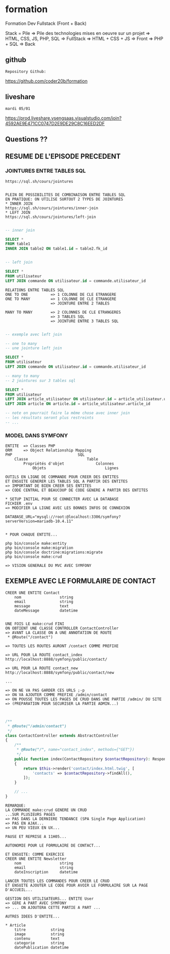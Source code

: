 # formation

Formation Dev Fullstack (Front + Back)

Stack = Pile
=> Pile des technologies mises en oeuvre sur un projet
=> HTML, CSS, JS, PHP, SQL  => FullStack
=> HTML + CSS + JS          => Front
=> PHP + SQL                => Back

## github

    Repository Github:

https://github.com/coder20b/formation

## liveshare

    mardi 05/01
    
https://prod.liveshare.vsengsaas.visualstudio.com/join?4592AE9E471CC0747D2E9DE29C8C16EED2DF

## Questions ??

## RESUME DE L'EPISODE PRECEDENT

### JOINTURES ENTRE TABLES SQL

    https://sql.sh/cours/jointures


    PLEIN DE POSSIBILITES DE COMBINAISON ENTRE TABLES SQL
    EN PRATIQUE: ON UTILISE SURTOUT 2 TYPES DE JOINTURES
    * INNER JOIN
    https://sql.sh/cours/jointures/inner-join
    * LEFT JOIN
    https://sql.sh/cours/jointures/left-join

```sql

-- inner join

SELECT *
FROM table1
INNER JOIN table2 ON table1.id = table2.fk_id


-- left join

SELECT *
FROM utilisateur
LEFT JOIN commande ON utilisateur.id = commande.utilisateur_id

```

    RELATIONS ENTRE TABLES SQL
    ONE TO ONE          => 1 COLONNE DE CLE ETRANGERE
    ONE TO MANY         => 1 COLONNE DE CLE ETRANGERE
                        => JOINTURE ENTRE 2 TABLES

    MANY TO MANY        => 2 COLONNES DE CLE ETRANGERES
                        => 3 TABLES SQL
                        => JOINTURE ENTRE 3 TABLES SQL
```sql

-- exemple avec left join

-- one to many
-- une jointure left join

SELECT *
FROM utilisateur
LEFT JOIN commande ON utilisateur.id = commande.utilisateur_id

-- many to many
-- 2 jointures sur 3 tables sql

SELECT *
FROM utilisateur
LEFT JOIN article_utilisateur ON utilisateur.id = article_utilisateur.utilisateur_id
LEFT JOIN article ON article.id = article_utilisateur.article_id

-- note on pourrait faire la même chose avec inner join
-- les résultats seront plus restreints
-- ...

```

### MODEL DANS SYMFONY

    ENTITE  => Classes PHP
    ORM     => Object Relationship Mapping
    PHP                             SQL
        Classe                          Table
            Propriétés d'objet              Colonnes
                Objets                          Lignes

    OUTILS EN LIGNE DE COMMANDE POUR CREER DES ENTITES
    ET ENSUITE GENERER LES TABLES SQL A PARTIR DES ENTITES
    => IMPORTANT DE BIEN CREER SES ENTITES
    => CODE CENTRAL ET BEAUCOUP DE CODE GENERE A PARTIR DES ENTITES

    * SETUP INITIAL POUR SE CONNECTER AVEC LA DATABASE
    FICHIER .env
    => MODIFIER LA LIGNE AVEC LES BONNES INFOS DE CONNEXION

    DATABASE_URL="mysql://root:@localhost:3306/symfony?serverVersion=mariadb-10.4.11"


    * POUR CHAQUE ENTITE...

    php bin/console make:entity
    php bin/console make:migration
    php bin/console doctrine:migrations:migrate
    php bin/console make:crud

    => VISION GENERALE DU MVC AVEC SYMFONY

## EXEMPLE AVEC LE FORMULAIRE DE CONTACT

    CREER UNE ENTITE Contact
        nom                 string
        email               string
        message             text
        dateMessage         datetime


    UNE FOIS LE make:crud FINI
    ON OBTIENT UNE CLASSE CONTROLLER ContactController
    => AVANT LA CLASSE ON A UNE ANNOTATION DE ROUTE
     * @Route("/contact")

    => TOUTES LES ROUTES AURONT /contact COMME PREFIXE

    => URL POUR LA ROUTE contact_index
    http://localhost:8888/symfony/public/contact/

    => URL POUR LA ROUTE contact_new
    http://localhost:8888/symfony/public/contact/new

    ...

    => ON NE VA PAS GARDER CES URLS ;-p
    => ON VA AJOUTER COMME PREFIXE /admin/contact
    => ON POUSSE TOUTES LES PAGES DE CRUD DANS UNE PARTIE /admin/ DU SITE
    => (PREPARATION POUR SECURISER LA PARTIE ADMIN...)

```php


/**
 * @Route("/admin/contact")
 */
class ContactController extends AbstractController
{
    /**
     * @Route("/", name="contact_index", methods={"GET"})
     */
    public function index(ContactRepository $contactRepository): Response
    {
        return $this->render('contact/index.html.twig', [
            'contacts' => $contactRepository->findAll(),
        ]);
    }

    // ...
}

```


    REMARQUE:
    LA COMMANDE make:crud GENERE UN CRUD 
    ...SUR PLUSIEURS PAGES
    => PAS DANS LA DERNIERE TENDANCE (SPA Single Page Application)
    => PAS EN AJAX...
    => UN PEU VIEUX EN UX...

    PAUSE ET REPRISE A 11H05...

    AUTONOMIE POUR LE FORMULAIRE DE CONTACT...

    ET ENSUITE: COMME EXERCICE
    CREER UNE ENTITE Newsletter
        nom                 string
        email               string
        dateInscription     datetime

    LANCER TOUTES LES COMMANDES POUR CREER LE CRUD
    ET ENSUITE AJOUTER LE CODE POUR AVOIR LE FORMULAIRE SUR LA PAGE D'ACCUEIL...

    GESTION DES UTILISATEURS... ENTITE User
    => GERE A PART AVEC SYMFONY
    => ... ON AJOUTERA CETTE PARTIE A PART ...

    AUTRES IDEES D'ENTITE...

    * Article
        titre           string
        image           string
        contenu         text
        categorie       string
        datePublication datetime









































